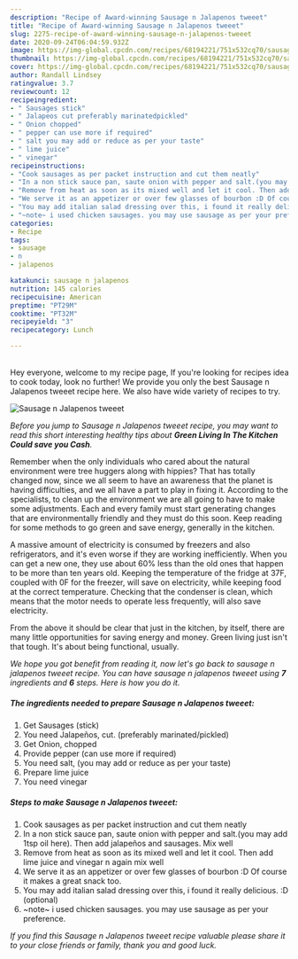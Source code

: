```yaml
---
description: "Recipe of Award-winning Sausage n Jalapenos tweeet"
title: "Recipe of Award-winning Sausage n Jalapenos tweeet"
slug: 2275-recipe-of-award-winning-sausage-n-jalapenos-tweeet
date: 2020-09-24T06:04:59.932Z
image: https://img-global.cpcdn.com/recipes/68194221/751x532cq70/sausage-n-jalapenos-tweeet-recipe-main-photo.jpg
thumbnail: https://img-global.cpcdn.com/recipes/68194221/751x532cq70/sausage-n-jalapenos-tweeet-recipe-main-photo.jpg
cover: https://img-global.cpcdn.com/recipes/68194221/751x532cq70/sausage-n-jalapenos-tweeet-recipe-main-photo.jpg
author: Randall Lindsey
ratingvalue: 3.7
reviewcount: 12
recipeingredient:
- " Sausages stick"
- " Jalapeos cut preferably marinatedpickled"
- " Onion chopped"
- " pepper can use more if required"
- " salt you may add or reduce as per your taste"
- " lime juice"
- " vinegar"
recipeinstructions:
- "Cook sausages as per packet instruction and cut them neatly"
- "In a non stick sauce pan, saute onion with pepper and salt.(you may add 1tsp oil here). Then add jalapeños and sausages. Mix well"
- "Remove from heat as soon as its mixed well and let it cool. Then add lime juice and vinegar n again mix well"
- "We serve it as an appetizer or over few glasses of bourbon :D Of course it makes a great snack too."
- "You may add italian salad dressing over this, i found it really delicious. :D (optional)"
- "~note~ i used chicken sausages. you may use sausage as per your preference."
categories:
- Recipe
tags:
- sausage
- n
- jalapenos

katakunci: sausage n jalapenos 
nutrition: 145 calories
recipecuisine: American
preptime: "PT29M"
cooktime: "PT32M"
recipeyield: "3"
recipecategory: Lunch

---
```

<br>
Hey everyone, welcome to my recipe page, If you're looking for recipes idea to cook today, look no further! We provide you only the best Sausage n Jalapenos tweeet recipe here. We also have wide variety of recipes to try.
<br>


![Sausage n Jalapenos tweeet](https://img-global.cpcdn.com/recipes/68194221/751x532cq70/sausage-n-jalapenos-tweeet-recipe-main-photo.jpg)

<i>Before you jump to Sausage n Jalapenos tweeet recipe, you may want to read this short interesting healthy tips about 
<strong>Green Living In The Kitchen Could save you Cash</strong>.</i>
</br>

Remember when the only individuals who cared about the natural environment were tree huggers along with hippies? That has totally changed now, since we all seem to have an awareness that the planet is having difficulties, and we all have a part to play in fixing it. According to the specialists, to clean up the environment we are all going to have to make some adjustments. Each and every family must start generating changes that are environmentally friendly and they must do this soon. Keep reading for some methods to go green and save energy, generally in the kitchen.

A massive amount of electricity is consumed by freezers and also refrigerators, and it's even worse if they are working inefficiently. When you can get a new one, they use about 60% less than the old ones that happen to be more than ten years old. Keeping the temperature of the fridge at 37F, coupled with 0F for the freezer, will save on electricity, while keeping food at the correct temperature. Checking that the condenser is clean, which means that the motor needs to operate less frequently, will also save electricity.

From the above it should be clear that just in the kitchen, by itself, there are many little opportunities for saving energy and money. Green living just isn't that tough. It's about being functional, usually.


<i>We hope you got benefit from reading it, now let's go back to sausage n jalapenos tweeet recipe. You can have sausage n jalapenos tweeet using <strong>7</strong> ingredients and <strong>6</strong> steps. Here is how you do it.
</i>

##### The ingredients needed to prepare Sausage n Jalapenos tweeet:

1. Get  Sausages (stick)
1. You need  Jalapeños, cut. (preferably marinated/pickled)
1. Get  Onion, chopped
1. Provide  pepper (can use more if required)
1. You need  salt, (you may add or reduce as per your taste)
1. Prepare  lime juice
1. You need  vinegar


##### Steps to make Sausage n Jalapenos tweeet:

1. Cook sausages as per packet instruction and cut them neatly
1. In a non stick sauce pan, saute onion with pepper and salt.(you may add 1tsp oil here). Then add jalapeños and sausages. Mix well
1. Remove from heat as soon as its mixed well and let it cool. Then add lime juice and vinegar n again mix well
1. We serve it as an appetizer or over few glasses of bourbon :D Of course it makes a great snack too.
1. You may add italian salad dressing over this, i found it really delicious. :D (optional)
1. ~note~ i used chicken sausages. you may use sausage as per your preference.


<i>If you find this Sausage n Jalapenos tweeet recipe valuable please share it to your close friends or family, thank you and good luck.</i>
